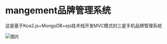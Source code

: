 # mangement品牌管理系统
这是基于Koa2.js+MongoDB+ejs技术栈开发MVC模式的三星手机品牌管理系统

![图片](https://upload-images.jianshu.io/upload_images/703764-605e3cc2ecb664f6.jpg?imageMogr2/auto-orient/strip%7CimageView2/2/w/1240)
